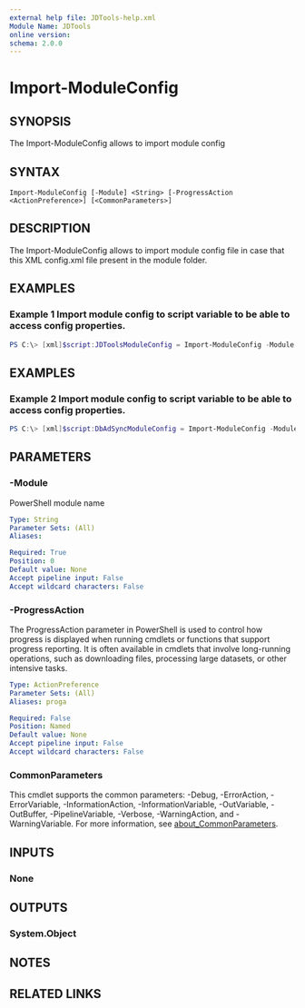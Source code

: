```yaml
---
external help file: JDTools-help.xml
Module Name: JDTools
online version:
schema: 2.0.0
---
```


# Import-ModuleConfig

## SYNOPSIS
The Import-ModuleConfig allows to import module config

## SYNTAX

```
Import-ModuleConfig [-Module] <String> [-ProgressAction <ActionPreference>] [<CommonParameters>]
```

## DESCRIPTION
The Import-ModuleConfig allows to import module config file in case that this XML config.xml file present in the module folder.

## EXAMPLES

### Example 1 Import module config to script variable to be able to access config properties.
```powershell
PS C:\> [xml]$script:JDToolsModuleConfig = Import-ModuleConfig -Module JDTools
```

## EXAMPLES

### Example 2 Import module config to script variable to be able to access config properties.
```powershell
PS C:\> [xml]$script:DbAdSyncModuleConfig = Import-ModuleConfig -Module DbAdSync
```

## PARAMETERS

### -Module
PowerShell module name

```yaml
Type: String
Parameter Sets: (All)
Aliases:

Required: True
Position: 0
Default value: None
Accept pipeline input: False
Accept wildcard characters: False
```

### -ProgressAction
The ProgressAction parameter in PowerShell is used to control how progress is displayed when running cmdlets or functions that support progress reporting. It is often available in cmdlets that involve long-running operations, such as downloading files, processing large datasets, or other intensive tasks.

```yaml
Type: ActionPreference
Parameter Sets: (All)
Aliases: proga

Required: False
Position: Named
Default value: None
Accept pipeline input: False
Accept wildcard characters: False
```

### CommonParameters
This cmdlet supports the common parameters: -Debug, -ErrorAction, -ErrorVariable, -InformationAction, -InformationVariable, -OutVariable, -OutBuffer, -PipelineVariable, -Verbose, -WarningAction, and -WarningVariable. For more information, see [about_CommonParameters](http://go.microsoft.com/fwlink/?LinkID=113216).

## INPUTS

### None

## OUTPUTS

### System.Object
## NOTES

## RELATED LINKS

